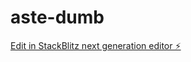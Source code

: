 # aste-dumb

[Edit in StackBlitz next generation editor ⚡️](https://stackblitz.com/~/github.com/gfV60/aste-dumb)